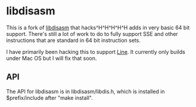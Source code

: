libdisasm
===

This is a fork of [libdisasm]() that hacks^H^H^H^H^H adds in very basic
64 bit support. There's still a lot of work to do to fully support SSE and
other instructions that are standard in 64 bit instruction sets.

I have primarily been hacking this to support [Line](https://github.com/geekprojects/line).
It currently only builds under Mac OS but I will fix that soon.


API
---
The API for libdisasm is in libdisasm/libdis.h, which is installed in
$prefix/include after "make install".
